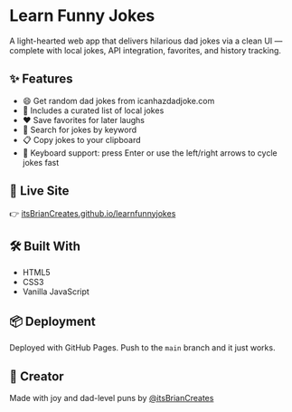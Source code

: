 # Learn Funny Jokes

A light-hearted web app that delivers hilarious dad jokes via a clean UI — complete with local jokes, API integration, favorites, and history tracking.

## ✨ Features

- 😄 Get random dad jokes from icanhazdadjoke.com  
- 🧠 Includes a curated list of local jokes  
- ❤️ Save favorites for later laughs  
- 🔎 Search for jokes by keyword  
- 📋 Copy jokes to your clipboard  
- 🔁 Keyboard support: press Enter or use the left/right arrows to cycle jokes fast

## 🚀 Live Site

👉 [itsBrianCreates.github.io/learnfunnyjokes](https://itsBrianCreates.github.io/learnfunnyjokes/)

## 🛠️ Built With

- HTML5  
- CSS3  
- Vanilla JavaScript  

## 📦 Deployment

Deployed with GitHub Pages. Push to the `main` branch and it just works.

## 🎉 Creator

Made with joy and dad-level puns by [@itsBrianCreates](https://github.com/itsBrianCreates)
